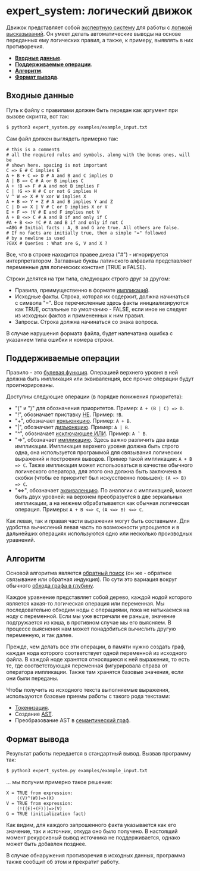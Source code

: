 # expert_system: логический движок


Движок представляет собой [экспертную систему](https://en.wikipedia.org/wiki/Expert_system) для работы с [логикой высказываний](https://en.wikipedia.org/wiki/Propositional_calculus). Он умеет делать автоматические выводы на основе переданных ему логических правил, а также, к примеру, выявлять в них противоречия.

- [**Входные данные**](#входные-данные).
- [**Поддерживаемые операции**](#поддерживаемые-операции).
- [**Алгоритм**](#алгоритм).
- [**Формат вывода**](#формат-вывода).


## Входные данные

Путь к файлу с правилами должен быть передан как аргумент при вызове скрипта, вот так:

```bash
$ python3 expert_system.py examples/example_input.txt
```

Сам файл должен выглядеть примерно так:

```
# this is a comment$
# all the required rules and symbols, along with the bonus ones, will be
# shown here. spacing is not important
C => E # C implies E
A + B + C => D # A and B and C implies D
A | B => C # A or B implies C
A + !B => F # A and not B implies F
C | !G => H # C or not G implies H
V ^ W => X # V xor W implies X
A + B => Y + Z # A and B implies Y and Z
C | D => X | V # C or D implies X or V
E + F => !V # E and F implies not V
A + B <=> C # A and B if and only if C
#A + B <=> !C # A and B if and only if not C
=ABG # Initial facts : A, B and G are true. All others are false.
# If no facts are initially true, then a simple "=" followed
# by a newline is used
?GVX # Queries : What are G, V and X ?
```

Все, что в строке находится правее диеза ("#") - игнорируется интерпретатором. Заглавные буквы латинского алфавита представляют переменные для логических констант (TRUE и FALSE).

Строки делятся на три типа, следующих строго друг за другом:
- Правила, преимущественно в формате [импликаций](https://en.wikipedia.org/wiki/Material_conditional).
- Исходные факты. Строка, которая их содержит, должна начинаться с символа "=". Все перечисленные здесь факты инициализируются как TRUE, остальные по умолчанию - FALSE, если иное не следует из исходных фактов и примененных к ним правил.
- Запросы. Строка должна начинаться со знака вопроса.

В случае нарушения формата файла, будет напечатана ошибка с указанием типа ошибки и номера строки.


## Поддерживаемые операции

Правило - это [булевая функция](https://en.wikipedia.org/wiki/Boolean_function). Операцией верхнего уровня в ней должна быть импликация или эквиваленция, все прочие операции будут проигнорированы.

Доступны следующие операции (в порядке понижения приоритета):

- "(" и ")" для обозначения приоритетов. Пример: ```A + (B | C) => D```.
- "!", обозначает приставку [НЕ](https://en.wikipedia.org/wiki/Negation). Пример: ```!B```.
- "+", обозначает [конъюнкцию](https://en.wikipedia.org/wiki/Logical_conjunction). Пример: ```A + B```.
- "|", обозначает [дизъюнкцию](https://en.wikipedia.org/wiki/Logical_disjunction). Пример: ```A | B```.
- "^", обозначает [исключающее ИЛИ](https://en.wikipedia.org/wiki/Exclusive_or). Пример: ```A ˆ B```.
- "=>", обозначает [импликацию](https://en.wikipedia.org/wiki/Material_conditional). Здесь важно различить два вида импликации. Импликация верхнего уровня должна быть строго одна, она используется программой для связывания логических выражений и построения выводов. Пример такой импликации: ```A + B => C```. Также импликация может использоваться в качестве обычного логического оператора, для этого она должна быть заключена в скобки (чтобы ее приоритет был искусственно повышен): ```(A => B) => C```.
- "<=>", обозначает [эквиваленцию](https://en.wikipedia.org/wiki/Logical_equality). По аналогии с импликацией, может быть двух уровней: на верхнем преобразуется в две зеркальных импликации, а на нижнем обрабатывается как обычная логическая операция. Примеры: ```A + B <=> C```, ```(A <=> B) <=> C```.

Как левая, так и правая части выражения могут быть составными. Для удобства вычислений левая часть по возможности упрощается и в дальнейших операциях используются одно или несколько производных уравнений.


## Алгоритм

Основой алгоритма является [обратный поиск](https://en.wikipedia.org/wiki/Backward_chaining) (он же - обратное связывание или обратная индукция). По сути это вариация вокруг обычного [обхода графа в глубину](https://en.wikipedia.org/wiki/Depth-first_search).

Каждое уравнение представляет собой дерево, каждой нодой которого является какая-то логическая операция или переменная. Мы последовательно обходим ноды с операциями, пока не натыкаемся на ноду с переменной. Если мы уже встречали ее раньше, значение подгружается из кэша, в противном случае мы его выясняем. В процессе выяснения нам может понадобиться вычислить другую переменную, и так далее.

Прежде, чем делать все эти операции, в памяти нужно создать граф, каждая нода которого соответствует одной переменной из исходного файла. В каждой ноде хранятся относящиеся к ней выражения, то есть те, где соответствующая переменная фигурировала справа от оператора импликации. Также там хранятся базовые значения, если они были переданы.

Чтобы получить из исходного текста выполняемые выражения, используются базовые приемы работы с такого рода текстами:

- [Токенизация](https://en.wikipedia.org/wiki/Lexical_analysis).
- Создание [AST](https://en.wikipedia.org/wiki/Abstract_syntax_tree).
- Преобразование AST в [семантический граф](https://en.wikipedia.org/wiki/Abstract_semantic_graph).


## Формат вывода

Результат работы передается в стандартный вывод. Вызвав программу так:

```bash
$ python3 expert_system.py examples/example_input.txt
```

... мы получим примерно такое решение:

```
X = TRUE from expression:
	((V)^(W))=>(X)
V = TRUE from expression:
	(!((E)+(F)))=>(V)
G = TRUE (initialization fact)
```

Как видим, для каждого запрошенного факта указывается как его значение, так и источник, откуда оно было получено. В настоящий момент рекурсивный вывод источника не поддерживается, однако может быть добавлен позднее.

В случае обнаружения противоречия в исходных данных, программа также сообщит об этом и прекратит работу.
